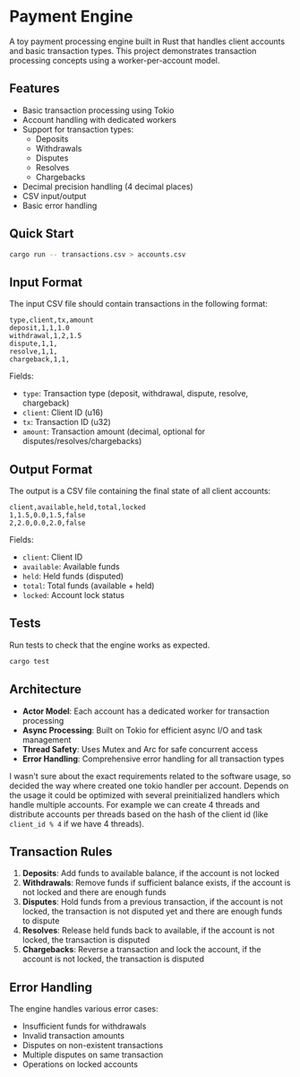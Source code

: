 # Payment Engine

A toy payment processing engine built in Rust that handles client accounts and basic transaction types. This project demonstrates transaction processing concepts using a worker-per-account model.

## Features

- Basic transaction processing using Tokio
- Account handling with dedicated workers
- Support for transaction types:
  - Deposits
  - Withdrawals
  - Disputes
  - Resolves
  - Chargebacks
- Decimal precision handling (4 decimal places)
- CSV input/output
- Basic error handling

## Quick Start

```bash
cargo run -- transactions.csv > accounts.csv
```

## Input Format

The input CSV file should contain transactions in the following format:

```csv
type,client,tx,amount
deposit,1,1,1.0
withdrawal,1,2,1.5
dispute,1,1,
resolve,1,1,
chargeback,1,1,
```

Fields:
- `type`: Transaction type (deposit, withdrawal, dispute, resolve, chargeback)
- `client`: Client ID (u16)
- `tx`: Transaction ID (u32)
- `amount`: Transaction amount (decimal, optional for disputes/resolves/chargebacks)

## Output Format

The output is a CSV file containing the final state of all client accounts:

```csv
client,available,held,total,locked
1,1.5,0.0,1.5,false
2,2.0,0.0,2.0,false
```

Fields:
- `client`: Client ID
- `available`: Available funds
- `held`: Held funds (disputed)
- `total`: Total funds (available + held)
- `locked`: Account lock status

## Tests

Run tests to check that the engine works as expected.
```bash
cargo test
```

## Architecture

- **Actor Model**: Each account has a dedicated worker for transaction processing
- **Async Processing**: Built on Tokio for efficient async I/O and task management
- **Thread Safety**: Uses Mutex and Arc for safe concurrent access
- **Error Handling**: Comprehensive error handling for all transaction types

I wasn't sure about the exact requirements related to the software usage, so decided the way where created one tokio handler per account. Depends on the usage it could be optimized with several preinitialized handlers which handle multiple accounts. For example we can create 4 threads and distribute accounts per threads based on the hash of the client id (like `client_id % 4` if we have 4 threads).

## Transaction Rules

1. **Deposits**: Add funds to available balance, if the account is not locked
2. **Withdrawals**: Remove funds if sufficient balance exists, if the account is not locked and there are enough funds
3. **Disputes**: Hold funds from a previous transaction, if the account is not locked, the transaction is not disputed yet and there are enough funds to dispute
4. **Resolves**: Release held funds back to available, if the account is not locked, the transaction is disputed
5. **Chargebacks**: Reverse a transaction and lock the account, if the account is not locked, the transaction is disputed

## Error Handling

The engine handles various error cases:
- Insufficient funds for withdrawals
- Invalid transaction amounts
- Disputes on non-existent transactions
- Multiple disputes on same transaction
- Operations on locked accounts
